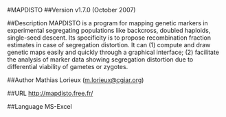 #MAPDISTO
##Version
v1.7.0 (October 2007)

##Description
MAPDISTO is a program for mapping genetic markers in experimental segregating populations like backcross, doubled haploids, single-seed descent. Its specificity is to propose recombination fraction estimates in case of segregation distortion. It can (1) compute and draw genetic maps easily and quickly through a graphical interface; (2) facilitate the analysis of marker data showing segregation distortion due to differential viability of gametes or zygotes.

##Author
Mathias Lorieux (m.lorieux@cgiar.org)

##URL
http://mapdisto.free.fr/

##Language
MS-Excel

